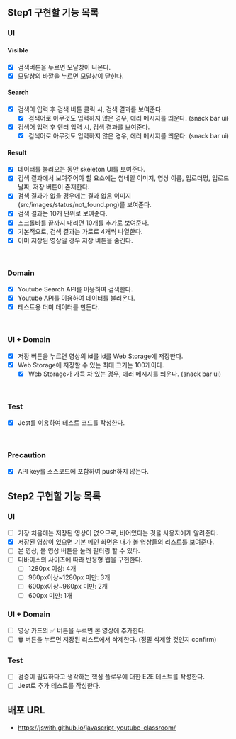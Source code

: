 ## Step1 구현할 기능 목록

### UI

#### Visible

- [x] 검색버튼을 누르면 모달창이 나온다.
- [x] 모달창의 바깥을 누르면 모달창이 닫힌다.

#### Search

- [x] 검색어 입력 후 검색 버튼 클릭 시, 검색 결과를 보여준다.
  - [x] 검색어로 아무것도 입력하지 않은 경우, 에러 메시지를 띄운다. (snack bar ui)
- [x] 검색어 입력 후 엔터 입력 시, 검색 결과를 보여준다.
  - [x] 검색어로 아무것도 입력하지 않은 경우, 에러 메시지를 띄운다. (snack bar ui)

#### Result

- [x] 데이터를 불러오는 동안 skeleton UI를 보여준다.
- [x] 검색 결과에서 보여주어야 할 요소에는 썸네일 이미지, 영상 이름, 업로더명, 업로드 날짜, 저장 버튼이 존재한다.
- [x] 검색 결과가 없을 경우에는 결과 없음 이미지(src/images/status/not_found.png)를 보여준다.
- [x] 검색 결과는 10개 단위로 보여준다.
- [x] 스크롤바를 끝까지 내리면 10개를 추가로 보여준다.
- [x] 기본적으로, 검색 결과는 가로로 4개씩 나열한다.
- [x] 이미 저장된 영상일 경우 저장 버튼을 숨긴다.

<br>

### Domain

- [x] Youtube Search API를 이용하여 검색한다.
- [x] Youtube API를 이용하여 데이터를 불러온다.
- [x] 테스트용 더미 데이터를 만든다.

<br>

### UI + Domain

- [x] 저장 버튼을 누르면 영상의 id를 id를 Web Storage에 저장한다.
- [x] Web Storage에 저장할 수 있는 최대 크기는 100개이다.
  - [x] Web Storage가 가득 차 있는 경우, 에러 메시지를 띄운다. (snack bar ui)

<br>

### Test

- [x] Jest를 이용하여 테스트 코드를 작성한다.

<br>

### Precaution

- [x] API key를 소스코드에 포함하여 push하지 않는다.

## Step2 구현할 기능 목록

### UI

- [ ] 가장 처음에는 저장된 영상이 없으므로, 비어있다는 것을 사용자에게 알려준다.
- [x] 저장된 영상이 있으면 기본 메인 화면은 내가 볼 영상들의 리스트를 보여준다.
- [ ] 본 영상, 볼 영상 버튼을 눌러 필터링 할 수 있다.
- [ ] 디바이스의 사이즈에 따라 반응형 웹을 구현한다.
  - [ ] 1280px 이상: 4개
  - [ ] 960px이상~1280px 미만: 3개
  - [ ] 600px이상~960px 미만: 2개
  - [ ] 600px 미만: 1개

### UI + Domain

- [ ] 영상 카드의 ✅ 버튼을 누르면 본 영상에 추가한다.
- [ ] 🗑️ 버튼을 누르면 저장된 리스트에서 삭제한다. (정말 삭제할 것인지 confirm)

### Test

- [ ] 검증이 필요하다고 생각하는 핵심 플로우에 대한 E2E 테스트를 작성한다.
- [ ] Jest로 추가 테스트를 작성한다.

## 배포 URL

- https://jswith.github.io/javascript-youtube-classroom/
